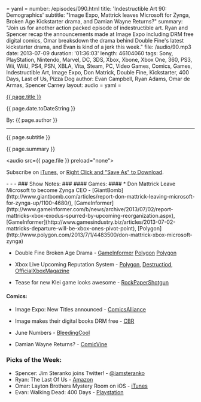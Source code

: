 = yaml =
number: /episodes/090.html
title: 'Indestructible Art 90: Demographics'
subtitle: "Image Expo, Mattrick leaves Microsoft for Zynga, Broken Age Kickstarter drama, and Damian Wayne Returns?"
summary: "Join us for another action packed episode of indestructible art. Ryan and Spencer recap the announcements made at Image Expo including DRM free digital comics, Omar breaksdown the drama behind Double Fine's latest kickstarter drama, and Evan is kind of a jerk this week."
file: /audio/90.mp3
date: 2013-07-09
duration: '01:36:03'
length: 46104060
tags: Sony, PlayStation, Nintendo, Marvel, DC, 3DS, Xbox, Xbone, Xbox One, 360, PS3, Wii, WiiU, PS4, PSN, XBLA, Vita, Steam, PC, Video Games, Comics, Games, Indestructible Art, Image Expo, Don Matrick, Double Fine, Kickstarter, 400 Days, Last of Us, Pizza Dog
author: Evan Campbell, Ryan Adams, Omar de Armas, Spencer Carney
layout: audio
= yaml =

<a href="{{ page.url }}" class='postTitleLink'><p class='postTitle'>{{ page.title }}</p></a>
<p class='postPublished'>{{ page.date.toDateString }}</p>
<p class='postAuthor'>By: {{ page.author }}</p>
<hr>
<p class='podcastSummary'>{{ page.subtitle }}</p>

<p class='podcastSummary'>{{ page.summary }}</p>

<audio src={{ page.file }} preload="none"></audio>
<p class='subLinks'>Subscribe on <a href='http://bit.ly/iapodcast'>iTunes</a>, or <a href={{ page.file }}>Right Click and "Save As" to Download</a>.</p>
- - -
### Show Notes:  ###
#### Games: ####
* Don Mattrick Leave Microsoft to become Zynga CEO - 
[GiantBomb](http://www.giantbomb.com/articles/report-don-mattrick-leaving-microsoft-for-zynga-up/1100-4680/),
[GameInformer](http://www.gameinformer.com/b/news/archive/2013/07/02/report-mattricks-xbox-exodus-spurred-by-upcoming-reorganization.aspx),
[GameInformer](http://www.gamesindustry.biz/articles/2013-07-02-mattricks-departure-will-be-xbox-ones-pivot-point),
[Polygon](http://www.polygon.com/2013/7/1/4483500/don-mattrick-xbox-microsoft-zynga)

* Double Fine Broken Age Drama - [GameInformer](http://www.gamesindustry.biz/articles/2013-07-03-double-fine-needs-more-money-to-complete-broken-age)
[Polygon](http://www.polygon.com/2013/7/3/4491488/double-fines-kickstarter-rami-ismail)
[Polygon](http://www.polygon.com/2013/7/2/4487692/double-fine-planning-to-launch-first-half-of-broken-age-in-january)

* Xbox Live Upcoming Reputation System - 
[Polygon](http://www.polygon.com/2013/7/3/4490884/xbox-ones-reputation-system-will-track-behavior-over-time-group),
[Destructiod](http://www.destructoid.com/microsoft-details-the-xbox-one-s-new-reputation-system-257488.phtml),
[OfficialXboxMagazine](http://www.oxm.co.uk/57505/features/the-new-dark-side-of-xbox-live-microsoft-explains-xbox-ones-all-new-reputation-system/)

* Tease for new Klei game looks awesome - [RockPaperShotgun](http://www.rockpapershotgun.com/2013/07/02/dont-starve-dev-on-its-espionage-xcom-incognita/)

  
#### Comics: ####
*  Image Expo: New Titles announced - [ComicsAlliance](http://comicsalliance.com/image-expo-2013-brubaker-epting-remender-straczynski-sienkiewicz-aaron/)

* Image makes their digital books DRM free - [CBR](http://www.comicbookresources.com/?page=article&id=46399)

* June Numbers - [BleedingCool](http://www.bleedingcool.com/2013/07/05/dc-grabs-the-three-top-spots-in-june-2013/)

* Damian Wayne Returns? - [ComicVine](http://www.comicvine.com/articles/the-return-of-damian-wayne/1100-146814/)
  
### Picks of the Week: ###
* Spencer: Jim Steranko joins Twitter! - [@iamsteranko](http://www.twitter.com/iamsteranko)
* Ryan: The Last Of Us - [Amazon](http://www.amazon.com/gp/product/B007CM0K86/ref=as_li_ss_tl?ie=UTF8&camp=1789&creative=390957&creativeASIN=B007CM0K86&linkCode=as2&tag=indestart-20)
* Omar: Layton Brothers Mystery Room on iOS - [iTunes](https://itunes.apple.com/us/app/layton-brothers-mystery-room/id640517092?mt=8)
* Evan: Walking Dead: 400 Days - [Playstation](http://blog.us.playstation.com/2013/07/02/the-walking-dead-400-days-out-today/)